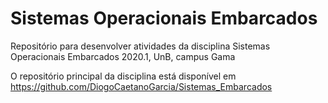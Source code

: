 # Sistemas Operacionais Embarcados
Repositório para desenvolver atividades da disciplina Sistemas Operacionais Embarcados 2020.1, UnB, campus Gama

O repositório principal da disciplina está disponível em https://github.com/DiogoCaetanoGarcia/Sistemas_Embarcados
